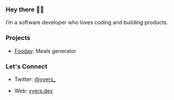 ### Hey there 👋🏼

I’m a software developer who loves coding and building products.

### Projects

- [Fooday](https://foodayy.vercel.app): Meals generator

### Let's Connect

- Twitter: [@vyers_](https://www.x.com/vyers_)

- Web: [vyers.dev](https://www.vyers.dev)
